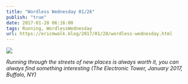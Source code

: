 ```yaml
---
title: "Wordless Wednesday 01/26"
publish: "true"
date: 2017-01-28 06:16:00
tags: Running, WordlessWednesday
url: https://ericmwalk.blog/2017/01/28/wordless-wednesday.html
---
```


![](https://ericmwalk.blog/uploads/2022/81803ecdc1.jpg)

*Running through the streets of new places is always worth it, you can always find something interesting (The Electronic Tower, January 2017, Buffalo, NY)*
